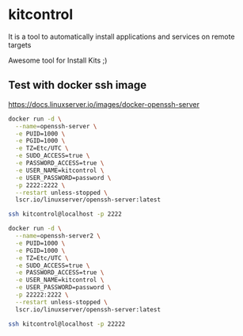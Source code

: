 # kitcontrol

It is a tool to automatically install applications and services on remote targets

Awesome tool for Install Kits ;)

## Test with docker ssh image

<https://docs.linuxserver.io/images/docker-openssh-server>

```bash
docker run -d \
  --name=openssh-server \
  -e PUID=1000 \
  -e PGID=1000 \
  -e TZ=Etc/UTC \
  -e SUDO_ACCESS=true \
  -e PASSWORD_ACCESS=true \
  -e USER_NAME=kitcontrol \
  -e USER_PASSWORD=password \
  -p 2222:2222 \
  --restart unless-stopped \
  lscr.io/linuxserver/openssh-server:latest
```

```bash
ssh kitcontrol@localhost -p 2222
```

```bash
docker run -d \
  --name=openssh-server2 \
  -e PUID=1000 \
  -e PGID=1000 \
  -e TZ=Etc/UTC \
  -e SUDO_ACCESS=true \
  -e PASSWORD_ACCESS=true \
  -e USER_NAME=kitcontrol \
  -e USER_PASSWORD=password \
  -p 22222:2222 \
  --restart unless-stopped \
  lscr.io/linuxserver/openssh-server:latest
```

```bash
ssh kitcontrol@localhost -p 22222
```
